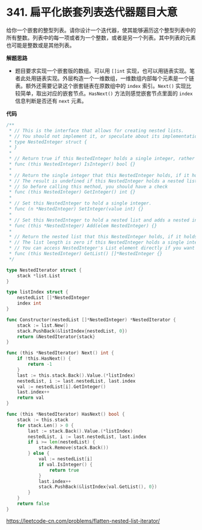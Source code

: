 # 341. 扁平化嵌套列表迭代器**题目大意**  

给你一个嵌套的整型列表。请你设计一个迭代器，使其能够遍历这个整型列表中的所有整数。列表中的每一项或者为一个整数，或者是另一个列表。其中列表的元素也可能是整数或是其他列表。

**解题思路**  

- 题目要求实现一个嵌套版的数组。可以用 `[]int` 实现，也可以用链表实现。笔者此处用链表实现。外层构造一个一维数组，一维数组内部每个元素是一个链表。额外还需要记录这个嵌套链表在原数组中的 `index` 索引。`Next()` 实现比较简单，取出对应的嵌套节点。`HasNext()` 方法则感觉嵌套节点里面的 `index` 信息判断是否还有 `next` 元素。

**代码**  

```go
/**
 * // This is the interface that allows for creating nested lists.
 * // You should not implement it, or speculate about its implementation
 * type NestedInteger struct {
 * }
 *
 * // Return true if this NestedInteger holds a single integer, rather than a nested list.
 * func (this NestedInteger) IsInteger() bool {}
 *
 * // Return the single integer that this NestedInteger holds, if it holds a single integer
 * // The result is undefined if this NestedInteger holds a nested list
 * // So before calling this method, you should have a check
 * func (this NestedInteger) GetInteger() int {}
 *
 * // Set this NestedInteger to hold a single integer.
 * func (n *NestedInteger) SetInteger(value int) {}
 *
 * // Set this NestedInteger to hold a nested list and adds a nested integer to it.
 * func (this *NestedInteger) Add(elem NestedInteger) {}
 *
 * // Return the nested list that this NestedInteger holds, if it holds a nested list
 * // The list length is zero if this NestedInteger holds a single integer
 * // You can access NestedInteger's List element directly if you want to modify it
 * func (this NestedInteger) GetList() []*NestedInteger {}
 */

type NestedIterator struct {
    stack *list.List
}

type listIndex struct {
    nestedList []*NestedInteger
    index int
}

func Constructor(nestedList []*NestedInteger) *NestedIterator {
    stack := list.New()
    stack.PushBack(&listIndex{nestedList, 0})
    return &NestedIterator{stack}
}

func (this *NestedIterator) Next() int {
    if !this.HasNext() {
        return -1
    }
    last := this.stack.Back().Value.(*listIndex)
    nestedList, i := last.nestedList, last.index
    val := nestedList[i].GetInteger()
    last.index++
    return val
}

func (this *NestedIterator) HasNext() bool {
    stack := this.stack
    for stack.Len() > 0 {
        last := stack.Back().Value.(*listIndex)
        nestedList, i := last.nestedList, last.index
        if i >= len(nestedList) {
            stack.Remove(stack.Back())
        } else {
            val := nestedList[i]
            if val.IsInteger() {
                return true
            }
            last.index++
            stack.PushBack(&listIndex{val.GetList(), 0})
        }
    }
    return false
}
```

https://leetcode-cn.com/problems/flatten-nested-list-iterator/